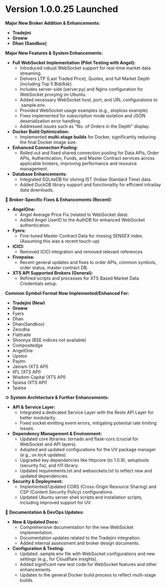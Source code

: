 # Version 1.0.0.25 Launched

**Major New Broker Addition & Enhancements:**

* **Tradejini**
* **Groww**
* **Dhan (Sandbox)**

**Major New Features & System Enhancements:**

* **Full WebSocket Implementation (Pilot Testing with Angel):**
  * Introduced robust WebSocket support for real-time market data streaming.
  * Delivers LTP (Last Traded Price), Quotes, and full Market Depth (including Top 5 Bid/Ask).
  * Includes server-side (server.py) and Nginx configuration for WebSocket proxying on Ubuntu.
  * Added necessary WebSocket host, port, and URL configurations to .sample.env.
  * Provided WebSocket usage examples (e.g., stoploss example).
  * Fixes implemented for subscription mode isolation and JSON deserialization error handling.
  * Addressed issues such as "No. of Orders in the Depth" display.
* **Docker Build Optimization:**
  * Implemented **multi-stage builds** for Docker, significantly reducing the final Docker image size.
* **Enhanced Connection Pooling:**
  * Rolled out and fixed shared connection pooling for Data APIs, Order APIs, Authentication, Funds, and Master Contract services across applicable brokers, improving performance and resource management.
* **Database Enhancements:**
  * Integrated SQLiteDB for storing IST (Indian Standard Time) data.
  * Added DuckDB library support and functionality for efficient intraday data downloads.

🔧 **Broker-Specific Fixes & Enhancements (Recent):**

* **AngelOne:**
  * Angel Average Price Fix (related to WebSocket data).
  * Added Angel UserID to the AuthDB for enhanced WebSocket authentication.
* **Fyers:**
  * Fine-tuned Master Contract Data for missing SENSEX index. (Assuming this was a recent touch-up)
* **ICICI:**
  * Removed ICICI integration and removed relevant references
* **Fivepaisa:**
  * Recent general updates and fixes to order APIs, common symbols, order status, master contract DB.
* **XTS API Supported Brokers (General):**
  * Refined scripts and processes for XTS Based Market Data Credentials setup.

**Common Symbol Format Now Implemented/Enhanced For:**

* **Tradejini (New)**
* **Groww**
* Fyers
* Dhan
* Dhan(Sandbox)
* Zerodha
* Flattrade
* Shoonya (BSE indices not available)
* Compositedge
* AngelOne
* Upstox
* Paytm
* Jainam (XTS API)
* IIFL (XTS API)
* Wisdom Capital (XTS API)
* 5paisa (XTS API)
* 5paisa&#x20;

⚙️ **System Architecture & Further Enhancements:**

* **API & Service Layer:**
  * Integrated a dedicated Service Layer with the Restx API Layer for better modularity.
  * Fixed socket emitting event errors, mitigating potential rate limiting issues.
* **Dependency Management & Environment:**
  * Updated core libraries: tornado and flask-cors (crucial for WebSocket and API layers).
  * Adopted and updated configurations for the UV package manager (e.g., uv.lock updates).
  * Upgraded key dependencies like httpcore (to 1.0.9), setuptools (security fix), and h11 library.
  * Updated requirements.txt and websockets.txt to reflect new and updated dependencies.
* **Security & Deployment:**
  * Implemented/Updated CORS (Cross-Origin Resource Sharing) and CSP (Content Security Policy) configurations.
  * Updated Ubuntu server shell scripts and installation scripts, including improved support for UV.

📄 **Documentation & DevOps Updates:**

* **New & Updated Docs:**
  * Comprehensive documentation for the new WebSocket implementation.
  * Documentation updates related to the Tradejini integration.
  * Added internal assessment and broker design documents.
* **Configuration & Testing:**
  * Updated .sample.env file with WebSocket configurations and new settings (e.g., for Cloudflare insights).
  * Added significant new test code for WebSocket features and other enhancements.
  * Updates to the general Docker build process to reflect multi-stage builds.
